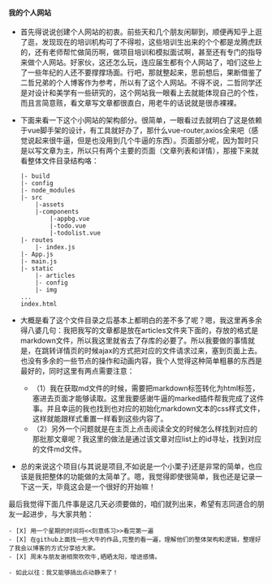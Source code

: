 
#### 我的个人网站

 - 首先得说说创建个人网站的初衷。前些天和几个朋友闲聊到，顺便再知乎上逛了逛，发现现在的培训机构可了不得啦，这些培训生出来的个个都是龙腾虎跃的，还有老师帮忙做简历啊，做项目培训和模拟面试啊，甚至还有专门的指导来做个人网站。好家伙，这还怎么玩，连应届生都有个人网站了，咱们这些上了一些年纪的人还不要撑撑场面。行吧，那就整起来，思前想后，果断借鉴了二哲兄弟的个人博客作为参考，所以有了这个人网站。不得不说，二哲同学还是对设计和美学有一些研究的，这个网站我一眼看上去就能体现自己的个性，而且言简意赅，看文章写文章都很直白，用老牛的话说就是很赤裸裸。
 - 下面来看一下这个小网站的架构部分。很简单，一眼看过去就明白了这是依赖于vue脚手架的设计，有工具就好办了，那什么vue-router,axios全来吧（感觉说起来很牛逼，但是也没用到几个牛逼的东西）。页面部分呢，因为暂时只是以写文章为主，所以只有两个主要的页面（文章列表和详情），那接下来就看整体文件目录结构咯：
	```
	|- build
	|- config
	|- node_modules
	|- src
		|-assets
		|-components
			|-appbg.vue
			|-todo.vue
			|-todolist.vue
	|- routes
		|- index.js
	|- App.js
	|- main.js
	|- static
		|- articles
		|- config
		|- img
	...
	index.html

	```


- 大概是看了这个文件目录之后基本上都明白的差不多了呢？嗯，我这里再多余得八婆几句：我把我写的文章都是放在articles文件夹下面的，存放的格式是markdown文件，所以我这里就省去了存库的必要了。所以我要做的事情就是，在跳转详情页的时候ajax的方式把对应的文件请求过来，塞到页面上去。也没有多余的一些节点的操作和动画内容，我个人觉得这种简单粗暴的东西是最好的，同时这里有两点需要注意：
	 - （1）我在获取md文件的时候，需要把markdown标签转化为html标签，塞进去页面才能够读取。这里我要感谢牛逼的marked插件帮我完成了这件事。并且幸运的我也找到也对应的初始化markdown文本的css样式文件，这样就能跟样式重置一样看到这些内容了。
	 - （2）另外一个问题就是在主页上点击阅读全文的时候怎么样找到对应的那批那文章呢？我这里的做法是通过该文章对应list上的id寻址，找到对应的文件md文件。



- 总的来说这个项目(与其说是项目,不如说是一个小栗子)还是非常的简单，也应该是我把整体的功能做的太简单了。嗯，我觉得即使很简单，我也还是记录一下这一天，毕竟这会是一个很好的开始嘛！

最后我觉得下面几件事是这几天必须要做的，咱们就列出来，希望有志同道合的朋友一起进步，与大家共勉：

	- [X] 用一个星期的时间将<<刻意练习>>看完第一遍
	- [X] 在github上面找一些大牛的作品,完整的看一遍，理解他们的整体架构和逻辑，整理好了我会以博客的方式分享给大家。
	- [X] 周末与朋友谢相聚吹吹牛,晒晒太阳，增进感情。

	- 如此以往：我又能够搞出点动静来了！
